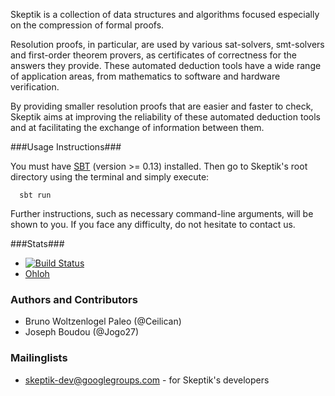 Skeptik is a collection of data structures and algorithms focused especially on the compression of formal proofs. 

Resolution proofs, in particular, are used by various sat-solvers, smt-solvers and first-order theorem provers, as certificates of correctness for the answers they provide.
These automated deduction tools have a wide range of application areas, from mathematics to software and hardware verification.

By providing smaller resolution proofs that are easier and faster to check, Skeptik aims at improving the reliability of these automated deduction tools and at facilitating the exchange of information between them.


###Usage Instructions###

You must have [SBT](https://github.com/harrah/xsbt/wiki/Getting-Started-Setup) (version >= 0.13) installed. 
Then go to Skeptik's root directory using the terminal and simply execute:

```
  sbt run
```

Further instructions, such as necessary command-line arguments, will be shown to you.
If you face any difficulty, do not hesitate to contact us.



###Stats###

* [![Build Status](https://buildhive.cloudbees.com/job/Paradoxika/job/Skeptik/badge/icon)](https://buildhive.cloudbees.com/job/Paradoxika/job/Skeptik/)
* [Ohloh](https://www.ohloh.net/p/Skeptik)


### Authors and Contributors

 * Bruno Woltzenlogel Paleo (@Ceilican)
 * Joseph Boudou (@Jogo27)

### Mailinglists

 * skeptik-dev@googlegroups.com - for Skeptik's developers